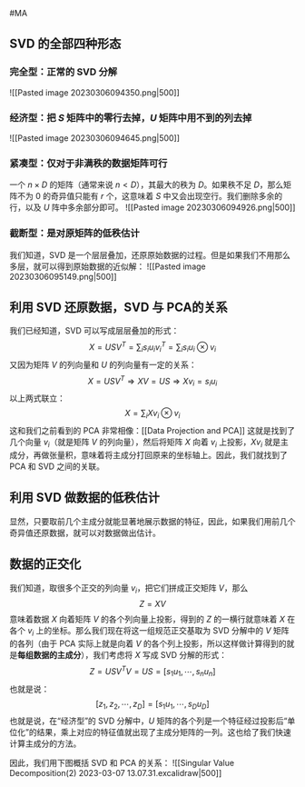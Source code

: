 #MA 

## SVD 的全部四种形态
### 完全型：正常的 SVD 分解
![[Pasted image 20230306094350.png|500]]

### 经济型：把 $S$ 矩阵中的零行去掉，$U$ 矩阵中用不到的列去掉
![[Pasted image 20230306094645.png|500]]

### 紧凑型：仅对于非满秩的数据矩阵可行
一个 $n\times D$ 的矩阵（通常来说 $n<D$），其最大的秩为 $D$。如果秩不足 $D$，那么矩阵不为 0 的奇异值只能有 $r$ 个，这意味着 $S$ 中又会出现空行。我们删除多余的行，以及 $U$ 阵中多余部分即可。
![[Pasted image 20230306094926.png|500]]

### 截断型：是对原矩阵的低秩估计
我们知道，SVD 是一个层层叠加，还原原始数据的过程。但是如果我们不用那么多层，就可以得到原始数据的近似解：
![[Pasted image 20230306095149.png|500]]

## 利用 SVD 还原数据，SVD 与 PCA的关系
我们已经知道，SVD 可以写成层层叠加的形式：
$$
X = USV^T = \sum_i s_iu_iv_i^T = \sum_i s_iu_i\otimes v_i
$$
又因为矩阵 $V$ 的列向量和 $U$ 的列向量有一定的关系：
$$
X=USV^T \Rightarrow XV = US \Rightarrow Xv_i = s_iu_i
$$
以上两式联立：
$$
X = \sum_i Xv_i \otimes v_i
$$
这和我们之前看到的 PCA 非常相像：[[Data Projection and PCA]]
这就是找到了几个向量 $v_i$（就是矩阵 $V$ 的列向量），然后将矩阵 $X$ 向着 $v_i$ 上投影，$Xv_i$ 就是主成分，再做张量积，意味着将主成分打回原来的坐标轴上。因此，我们就找到了 PCA 和 SVD 之间的关联。

## 利用 SVD 做数据的低秩估计
显然，只要取前几个主成分就能显著地展示数据的特征，因此，如果我们用前几个奇异值还原数据，就可以对数据做出估计。

## 数据的正交化
我们知道，取很多个正交的列向量 $v_i$，把它们拼成正交矩阵 $V$，那么
$$
Z = XV
$$
意味着数据 $X$ 向着矩阵 $V$ 的各个列向量上投影，得到的 $Z$ 的一横行就意味着 $X$ 在各个 $v_i$ 上的坐标。那么我们现在将这一组规范正交基取为 SVD 分解中的 $V$ 矩阵的各列（由于 PCA 实际上就是向着 $V$ 的各个列上投影，所以这样做计算得到的就是**每组数据的主成分**），我们考虑将 $X$ 写成 SVD 分解的形式：
$$
Z = USV^TV  = US = [s_1u_1,\cdots,s_nu_n]
$$
也就是说：
$$
[z_1,z_2,\cdots,z_D] = [s_1u_1,\cdots,s_Du_D]
$$
也就是说，在“经济型”的 SVD 分解中，$U$ 矩阵的各个列是一个特征经过投影后“单位化”的结果，乘上对应的特征值就出现了主成分矩阵的一列。这也给了我们快速计算主成分的方法。

因此，我们用下图概括 SVD 和 PCA 的关系：
![[Singular Value Decomposition(2) 2023-03-07 13.07.31.excalidraw|500]]


